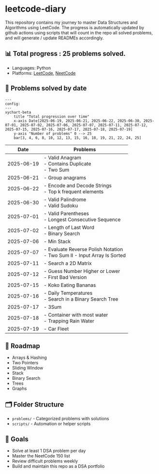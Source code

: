 # leetcode-diary

This repository contains my journey to master Data Structures and Algorithms using LeetCode.
The progress is automatically updated by github actions using scripts that will count in the repo all solved problems,
and will generate / update READMEs accordingly.

## 📊 Total progress : 25 problems solved.

- Languages: Python
- Platforms: [LeetCode](https://leetcode.com/), [NeetCode](https://neetcode.io/)

## 📅 Problems solved by date

```mermaid
---
config:
---
xychart-beta
    title "Total progression over time"
    x-axis Date[2025-06-19, 2025-06-21, 2025-06-22, 2025-06-30, 2025-07-01, 2025-07-02, 2025-07-06, 2025-07-07, 2025-07-11, 2025-07-12, 2025-07-15, 2025-07-16, 2025-07-17, 2025-07-18, 2025-07-19]
    y-axis "Number of problems" 0 --> 25
    bar[3, 4, 6, 8, 10, 12, 13, 15, 16, 18, 19, 21, 22, 24, 25]
```

| Date | Problems |
|------|----------|
| 2025-06-19 | - Valid Anagram<br>- Contains Duplicate<br>- Two Sum |
| 2025-06-21 | - Group anagrams |
| 2025-06-22 | - Encode and Decode Strings<br>- Top k frequent elements |
| 2025-06-30 | - Valid Palindrome<br>- Valid Sudoku |
| 2025-07-01 | - Valid Parentheses<br>- Longest Consecutive Sequence |
| 2025-07-02 | - Length of Last Word<br>- Binary Search |
| 2025-07-06 | - Min Stack |
| 2025-07-07 | - Evaluate Reverse Polish Notation<br>- Two Sum II - Input Array Is Sorted |
| 2025-07-11 | - Search a 2D Matrix |
| 2025-07-12 | - Guess Number Higher or Lower<br>- First Bad Version |
| 2025-07-15 | - Koko Eating Bananas |
| 2025-07-16 | - Daily Temperatures<br>- Search in a Binary Search Tree |
| 2025-07-17 | - 3Sum |
| 2025-07-18 | - Container with most water<br>- Trapping Rain Water |
| 2025-07-19 | - Car Fleet |

## 🧭 Roadmap

- Arrays & Hashing
- Two Pointers
- Sliding Window
- Stack
- Binary Search
- Trees
- Graphs

## 🗂️ Folder Structure

- `problems/` - Categorized problems with solutions
- `scripts/` - Automation or helper scripts

## 📌 Goals

- Solve at least 1 DSA problem per day
- Master the NeetCode 150 list
- Review difficult problems weekly
- Build and maintain this repo as a DSA portfolio